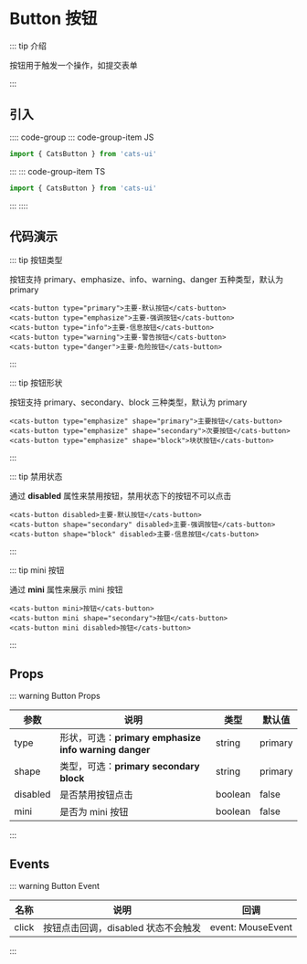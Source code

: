 # Button 按钮

<demo-model url="#/button"></demo-model>

::: tip 介绍

按钮用于触发一个操作，如提交表单

:::

## 引入

:::: code-group
::: code-group-item JS

```js
import { CatsButton } from 'cats-ui'
```

:::
::: code-group-item TS

```ts
import { CatsButton } from 'cats-ui'
```

:::
::::

## 代码演示

::: tip 按钮类型

按钮支持 primary、emphasize、info、warning、danger 五种类型，默认为 primary

```vue
<cats-button type="primary">主要-默认按钮</cats-button>
<cats-button type="emphasize">主要-强调按钮</cats-button>
<cats-button type="info">主要-信息按钮</cats-button>
<cats-button type="warning">主要-警告按钮</cats-button>
<cats-button type="danger">主要-危险按钮</cats-button>
```

:::

::: tip 按钮形状

按钮支持 primary、secondary、block 三种类型，默认为 primary

```vue
<cats-button type="emphasize" shape="primary">主要按钮</cats-button>
<cats-button type="emphasize" shape="secondary">次要按钮</cats-button>
<cats-button type="emphasize" shape="block">块状按钮</cats-button>
```

:::

::: tip 禁用状态

通过 **disabled** 属性来禁用按钮，禁用状态下的按钮不可以点击

```vue
<cats-button disabled>主要-默认按钮</cats-button>
<cats-button shape="secondary" disabled>主要-强调按钮</cats-button>
<cats-button shape="block" disabled>主要-信息按钮</cats-button>
```

:::

::: tip mini 按钮

通过 **mini** 属性来展示 mini 按钮

```vue
<cats-button mini>按钮</cats-button>
<cats-button mini shape="secondary">按钮</cats-button>
<cats-button mini disabled>按钮</cats-button>
```

:::

## Props

::: warning Button Props

| 参数     | 说明                                                                  | 类型    | 默认值  |
| -------- | --------------------------------------------------------------------- | ------- | ------- |
| type     | 形状，可选：**primary** **emphasize** **info** **warning** **danger** | string  | primary |
| shape    | 类型，可选：**primary** **secondary** **block**                       | string  | primary |
| disabled | 是否禁用按钮点击                                                      | boolean | false   |
| mini     | 是否为 mini 按钮                                                      | boolean | false   |

:::

## Events

::: warning Button Event

| 名称  | 说明                                | 回调              |
| ----- | ----------------------------------- | ----------------- |
| click | 按钮点击回调，disabled 状态不会触发 | event: MouseEvent |

:::
